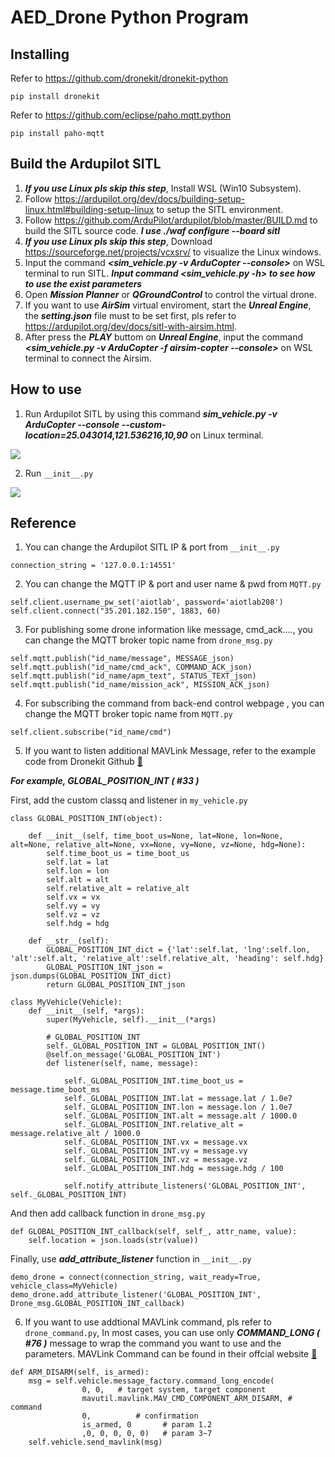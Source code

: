 # AED_Drone Python Program

## Installing
Refer to https://github.com/dronekit/dronekit-python
```
pip install dronekit
```
Refer to https://github.com/eclipse/paho.mqtt.python
```
pip install paho-mqtt
```
## Build the Ardupilot SITL
1. ***If you use Linux pls skip this step***, Install WSL (Win10 Subsystem).
2. Follow https://ardupilot.org/dev/docs/building-setup-linux.html#building-setup-linux to setup the SITL environment.
3. Follow https://github.com/ArduPilot/ardupilot/blob/master/BUILD.md to build the SITL source code. ***I use ./waf configure --board sitl***
4. ***If you use Linux pls skip this step***, Download https://sourceforge.net/projects/vcxsrv/ to visualize the Linux windows.
5. Input the command ***<sim_vehicle.py -v ArduCopter --console>*** on WSL terminal to run SITL. ***Input command <sim_vehicle.py -h> to see how to use the exist parameters***
6. Open ***Mission Planner*** or ***QGroundControl*** to control the virtual drone.
7. If you want to use ***AirSim*** virtual enviroment, start the ***Unreal Engine***, the ***setting.json*** file must to be set first, pls refer to https://ardupilot.org/dev/docs/sitl-with-airsim.html.
8. After press the ***PLAY*** buttom on ***Unreal Engine***, input the command ***<sim_vehicle.py -v ArduCopter -f airsim-copter --console>*** on WSL terminal to connect the Airsim.

## How to use

1. Run Ardupilot SITL by using this command ***sim_vehicle.py -v ArduCopter --console --custom-location=25.043014,121.536216,10,90*** on Linux terminal.

![](https://i.imgur.com/0aSJuM0.jpg)

2. Run ```__init__.py``` 

![](https://i.imgur.com/4tUAzUs.png)

## Reference
1. You can change the Ardupilot SITL IP & port from ```__init__.py```
```python=1
connection_string = '127.0.0.1:14551'
```
2. You can change the MQTT IP & port and user name & pwd from ```MQTT.py```
```python=1
self.client.username_pw_set('aiotlab', password='aiotlab208')
self.client.connect("35.201.182.150", 1883, 60)
```
3. For publishing some drone information like message, cmd_ack...., you can change the MQTT broker topic name from ```drone_msg.py```
```python=1
self.mqtt.publish("id_name/message", MESSAGE_json)
self.mqtt.publish("id_name/cmd_ack", COMMAND_ACK_json)
self.mqtt.publish("id_name/apm_text", STATUS_TEXT_json)
self.mqtt.publish("id_name/mission_ack", MISSION_ACK_json)
```
4. For subscribing the command from back-end control webpage , you can change the MQTT broker topic name from ```MQTT.py```
```python=1
self.client.subscribe("id_name/cmd")
```
5. If you want to listen additional MAVLink Message, refer to the example code from Dronekit Github [:link:][create_attribute] 

***For example, GLOBAL_POSITION_INT ( #33 )*** 

First, add the custom classq and listener in ```my_vehicle.py``` 

[create_attribute]: https://github.com/dronekit/dronekit-python/blob/master/examples/create_attribute/create_attribute.py

```python=1
class GLOBAL_POSITION_INT(object):

    def __init__(self, time_boot_us=None, lat=None, lon=None, alt=None, relative_alt=None, vx=None, vy=None, vz=None, hdg=None):
        self.time_boot_us = time_boot_us
        self.lat = lat
        self.lon = lon
        self.alt = alt
        self.relative_alt = relative_alt
        self.vx = vx
        self.vy = vy
        self.vz = vz        
        self.hdg = hdg
        
    def __str__(self):
        GLOBAL_POSITION_INT_dict = {'lat':self.lat, 'lng':self.lon, 'alt':self.alt, 'relative_alt':self.relative_alt, 'heading': self.hdg}
        GLOBAL_POSITION_INT_json = json.dumps(GLOBAL_POSITION_INT_dict)
        return GLOBAL_POSITION_INT_json

```

```python=1
class MyVehicle(Vehicle):
    def __init__(self, *args):
        super(MyVehicle, self).__init__(*args)

        # GLOBAL_POSITION_INT
        self._GLOBAL_POSITION_INT = GLOBAL_POSITION_INT()
        @self.on_message('GLOBAL_POSITION_INT')
        def listener(self, name, message):

            self._GLOBAL_POSITION_INT.time_boot_us = message.time_boot_ms
            self._GLOBAL_POSITION_INT.lat = message.lat / 1.0e7
            self._GLOBAL_POSITION_INT.lon = message.lon / 1.0e7
            self._GLOBAL_POSITION_INT.alt = message.alt / 1000.0
            self._GLOBAL_POSITION_INT.relative_alt = message.relative_alt / 1000.0
            self._GLOBAL_POSITION_INT.vx = message.vx
            self._GLOBAL_POSITION_INT.vy = message.vy
            self._GLOBAL_POSITION_INT.vz = message.vz
            self._GLOBAL_POSITION_INT.hdg = message.hdg / 100

            self.notify_attribute_listeners('GLOBAL_POSITION_INT', self._GLOBAL_POSITION_INT)

```
And then add callback function in ```drone_msg.py```
```python=1
def GLOBAL_POSITION_INT_callback(self, self_, attr_name, value):
    self.location = json.loads(str(value))
```
Finally, use ***add_attribute_listener*** function in ```__init__.py```
```python=1
demo_drone = connect(connection_string, wait_ready=True, vehicle_class=MyVehicle)
demo_drone.add_attribute_listener('GLOBAL_POSITION_INT', Drone_msg.GLOBAL_POSITION_INT_callback)
```
6. If you want to use addtional MAVLink command, pls refer to ```drone_command.py```, In most cases, you can use only ***COMMAND_LONG ( #76 )*** message to wrap the command you want to use and the parameters. MAVLink Command can be found in their offcial website [:link:][MAV_CMD] 

[MAV_CMD]: https://mavlink.io/en/messages/common.html#mav_commands

```python=1
def ARM_DISARM(self, is_armed):
    msg = self.vehicle.message_factory.command_long_encode(
                0, 0,   # target system, target component
                mavutil.mavlink.MAV_CMD_COMPONENT_ARM_DISARM, # command
                0,          # confirmation
                is_armed, 0       # param 1.2
                ,0, 0, 0, 0, 0)   # param 3~7
    self.vehicle.send_mavlink(msg)
```
